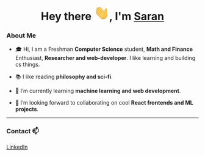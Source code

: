 ## <h1 align="center"> Hey there <img src="https://raw.githubusercontent.com/ABSphreak/ABSphreak/master/gifs/Hi.gif" width="40px" />, I'm [Saran](https://saranbodduluri.github.io) </h1>

### About Me 

- 🎓 Hi, I am a Freshman **Computer Science** student, **Math and Finance** Enthusiast, **Researcher and web-developer**. I like learning and building cs things. 

- 📚 I like reading **philosophy and sci-fi**. 

- 🌱 I’m currently learning **machine learning and web development**.

- 👯 I’m looking forward to collaborating on cool **React frontends and ML projects**.


---
### Contact 📫

[LinkedIn](https://linkedin.com/in/saranbodduluri)


<!--
![](https://komarev.com/ghpvc/?username=SaranBodduluri&label=visitors)
![GitHub stats](https://github-readme-stats.vercel.app/api?username=idk&count_private=true)


<!--
**SaranBodduluri/saranbodduluri** is a ✨ _special_ ✨ repository because its `README.md` (this file) appears on your GitHub profile.

Here are some ideas to get you started:

- 🔭 I’m currently working on ...
- 🌱 I’m currently learning ...
- 👯 I’m looking to collaborate on ...
- 🤔 I’m looking for help with ...
- 💬 Ask me about ...
- 📫 How to reach me: ...
- 😄 Pronouns: ...
- ⚡ Fun fact: ...
-->
